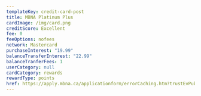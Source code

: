 ```yaml
---
templateKey: credit-card-post
title: MBNA Platinum Plus
cardImage: /img/card.png
creditScore: Excellent
fee: 0
feeOptions: nofees
network: Mastercard
purchaseInterest: "19.99"
balanceTransferInterest: "22.99"
balanceTranferFees: 1
userCategory: null
cardCategory: rewards
rewardType: points
href: https://apply.mbna.ca/applicationform/errorCaching.htm?trustEvPublicKey=e924d695344c414e8069751c186756d9&pageIndex=1
---
```

